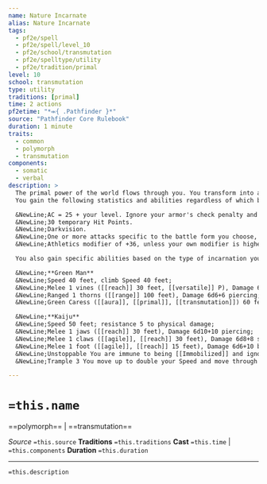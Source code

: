 ```yaml
---
name: Nature Incarnate
alias: Nature Incarnate
tags:
  - pf2e/spell
  - pf2e/spell/level_10
  - pf2e/school/transmutation
  - pf2e/spelltype/utility
  - pf2e/tradition/primal
level: 10
school: transmutation
type: utility
traditions: [primal]
time: 2 actions
pf2etime: "*⬺{ .Pathfinder }*"
source: "Pathfinder Core Rulebook"
duration: 1 minute
traits:
  - common
  - polymorph
  - transmutation
components:
  - somatic
  - verbal
description: >
  The primal power of the world flows through you. You transform into an incarnation of nature, either a green man or a kaiju. Your battle form is Medium for a green man or Gargantuan (30-foot-by-30-foot space) for a kaiju. You must have enough space to expand into or the spell is lost. While in this form, you gain the plant trait (for a green man) or the beast trait (for a kaiju). You can Dismiss the spell.
  You gain the following statistics and abilities regardless of which battle form you choose:

  &NewLine;AC = 25 + your level. Ignore your armor's check penalty and Speed reduction.
  &NewLine;30 temporary Hit Points.
  &NewLine;Darkvision.
  &NewLine;One or more attacks specific to the battle form you choose, which are the only attacks you can Strike with. You're trained with them. Your attack modifier is +34, and you use the listed damage. These attacks are Strength based (for the purpose of the [[Enfeebled]] condition, for example). If your unarmed attack modifier is higher, you can use it instead.
  &NewLine;Athletics modifier of +36, unless your own modifier is higher.

  You also gain specific abilities based on the type of incarnation you choose:

  &NewLine;**Green Man**
  &NewLine;Speed 40 feet, climb Speed 40 feet;
  &NewLine;Melee 1 vines ([[reach]] 30 feet, [[versatile]] P), Damage 6d8+12 bludgeoning;
  &NewLine;Ranged 1 thorns ([[range]] 100 feet), Damage 6d6+6 piercing;
  &NewLine;Green Caress ([[aura]], [[primal]], [[transmutation]]) 60 feet. Enemies other than plants must succeed at a Fortitude save against your spell DC or become [[Clumsy]] 1 for 1 round Clumsy 2 on a critical failure).

  &NewLine;**Kaiju**
  &NewLine;Speed 50 feet; resistance 5 to physical damage;
  &NewLine;Melee 1 jaws ([[reach]] 30 feet), Damage 6d10+10 piercing;
  &NewLine;Melee 1 claws ([[agile]], [[reach]] 30 feet), Damage 6d8+8 slashing;
  &NewLine;Melee 1 foot ([[agile]], [[reach]] 15 feet), Damage 6d6+10 bludgeoning;
  &NewLine;Unstoppable You are immune to being [[Immobilized]] and ignore difficult terrain and greater difficult terrain;
  &NewLine;Trample 3 You move up to double your Speed and move through the spaces of Huge or smaller creatures, trampling each creature whose space you enter. A trampled creature takes foot damage with a basic Reflex save against your spell DC.

---
```

# `=this.name`
==polymorph== | ==transmutation==

*Source* `=this.source`
**Traditions** `=this.traditions`
**Cast** `=this.time` | `=this.components`
**Duration** `=this.duration`

***
`=this.description`